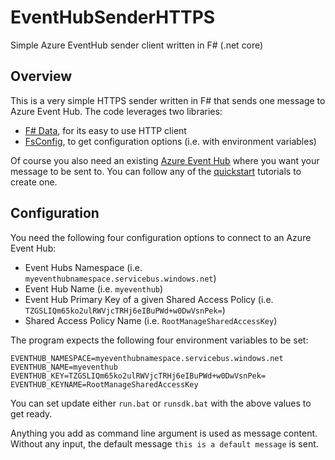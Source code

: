 # EventHubSenderHTTPS
Simple Azure EventHub sender client written in F# (.net core)

## Overview
This is a very simple HTTPS sender written in F# that sends one message to Azure Event Hub.
The code leverages two libraries:
- [F# Data](http://fsharp.github.io/FSharp.Data/), for its easy to use HTTP client
- [FsConfig](https://github.com/demystifyfp/FsConfig), to get configuration options (i.e. with environment variables)

Of course you also need an existing [Azure Event Hub](https://docs.microsoft.com/en-us/azure/event-hubs/event-hubs-about) where you want your message to be sent to. You can follow any of the [quickstart](https://docs.microsoft.com/en-us/azure/event-hubs/event-hubs-create) tutorials to create one.

## Configuration
You need the following four configuration options to connect to an Azure Event Hub: 

- Event Hubs Namespace (i.e. `myeventhubnamespace.servicebus.windows.net`)
- Event Hub Name (i.e. `myeventhub`)
- Event Hub Primary Key of a given Shared Access Policy (i.e. `TZGSLIQm65ko2ulRWVjcTRHj6eIBuPWd+w0DwVsnPek=`)
- Shared Access Policy Name (i.e. `RootManageSharedAccessKey`)

The program expects the following four environment variables to be set:

~~~~
EVENTHUB_NAMESPACE=myeventhubnamespace.servicebus.windows.net
EVENTHUB_NAME=myeventhub
EVENTHUB_KEY=TZGSLIQm65ko2ulRWVjcTRHj6eIBuPWd+w0DwVsnPek=
EVENTHUB_KEYNAME=RootManageSharedAccessKey
~~~~

You can set update either `run.bat` or `runsdk.bat` with the above values to get ready.

Anything you add as command line argument is used as message content. Without any input, the default message `this is a default message` is sent.
